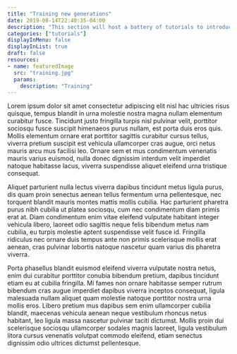 ```yaml
---
title: "Training new generations"
date: 2019-08-14T22:40:35-04:00
description: "This section will host a battery of tutorials to introduce new generations to matplotlib."
categories: ["tutorials"]
displayInMenu: false
displayInList: true
draft: false
resources:
- name: featuredImage
  src: "training.jpg"
  params:
    description: "Training"
---
```


Lorem ipsum dolor sit amet consectetur adipiscing elit nisl hac ultricies risus quisque, tempus blandit in urna molestie nostra magna nullam elementum curabitur fusce. Tincidunt justo fringilla turpis nisl pulvinar velit, porttitor sociosqu fusce suscipit himenaeos purus nullam, est porta duis eros quis. Mollis elementum ornare erat porttitor sagittis curabitur cursus tellus, viverra pretium suscipit est vehicula ullamcorper cras augue, orci netus mauris arcu mus facilisi leo. Ornare sem et mus condimentum venenatis mauris varius euismod, nulla donec dignissim interdum velit imperdiet natoque habitasse lacus, viverra suspendisse aliquet eleifend urna tristique consequat.

Aliquet parturient nulla lectus viverra dapibus tincidunt metus ligula purus, dis quam proin senectus aenean tellus fermentum urna pellentesque, nec torquent blandit mauris montes mattis mollis cubilia. Hac parturient pharetra purus nibh cubilia ut platea sociosqu, cum nec condimentum diam primis erat at. Diam condimentum enim vitae eleifend vulputate habitant integer vehicula libero, laoreet odio sagittis neque felis bibendum metus nam cubilia, eu turpis molestie aptent suspendisse velit fusce id. Fringilla ridiculus nec ornare duis tempus ante non primis scelerisque mollis erat aenean, cras pulvinar lobortis natoque nascetur quam varius dis pharetra viverra.

Porta phasellus blandit euismod eleifend viverra vulputate nostra netus, enim dui curabitur porttitor conubia bibendum pretium, dapibus tincidunt etiam eu at cubilia fringilla. Mi fames non ornare habitasse semper rutrum bibendum cras augue imperdiet dapibus viverra inceptos consequat, ligula malesuada nullam aliquet quam molestie natoque porttitor nostra urna mollis eros. Libero pretium mus dapibus sem enim ullamcorper cubilia blandit, maecenas vehicula aenean neque vestibulum rhoncus netus habitant, leo ligula massa nascetur pulvinar taciti dictumst. Mollis proin dui scelerisque sociosqu ullamcorper sodales magnis laoreet, ligula vestibulum litora cursus venenatis volutpat commodo eleifend, etiam senectus dignissim odio ultrices dictumst pellentesque.


